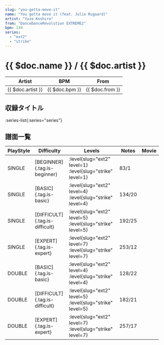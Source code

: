 ```yaml
---
slug: "you-gotta-move-it"
name: "You gotta move it (feat. Julie Rugaard)"
artist: "Yuzo Koshiro"
from: "DanceDanceRevolution EXTREME2"
bpm: 134
series:
  - "ext2"
  - "strike"
---
```


# {{ $doc.name }} / {{ $doc.artist }}

|Artist|BPM|From|
|------|---|----|
|{{ $doc.artist }}|{{ $doc.bpm }}|{{ $doc.from }}|

## 収録タイトル

:series-list{:series="series"}

## 譜面一覧

|PlayStyle|Difficulty|Levels|Notes|Movie|
|---------|----------|------|-----|-----|
|SINGLE|[BEGINNER]{.tag.is-beginner}|<div class="field is-grouped is-grouped-multiline"> :level{slug="ext2" level=1} :level{slug="strike" level=1}</div>|83/1||
|SINGLE|[BASIC]{.tag.is-basic}|<div class="field is-grouped is-grouped-multiline"> :level{slug="ext2" level=4} :level{slug="strike" level=4}</div>|134/20||
|SINGLE|[DIFFICULT]{.tag.is-difficult}|<div class="field is-grouped is-grouped-multiline"> :level{slug="ext2" level=5} :level{slug="strike" level=5}</div>|192/25||
|SINGLE|[EXPERT]{.tag.is-expert}|<div class="field is-grouped is-grouped-multiline"> :level{slug="ext2" level=7} :level{slug="strike" level=7}</div>|253/12||
|DOUBLE|[BASIC]{.tag.is-basic}|<div class="field is-grouped is-grouped-multiline"> :level{slug="ext2" level=4} :level{slug="strike" level=4}</div>|128/22||
|DOUBLE|[DIFFICULT]{.tag.is-difficult}|<div class="field is-grouped is-grouped-multiline"> :level{slug="ext2" level=5} :level{slug="strike" level=5}</div>|182/21||
|DOUBLE|[EXPERT]{.tag.is-expert}|<div class="field is-grouped is-grouped-multiline"> :level{slug="ext2" level=7} :level{slug="strike" level=7}</div>|257/17||
